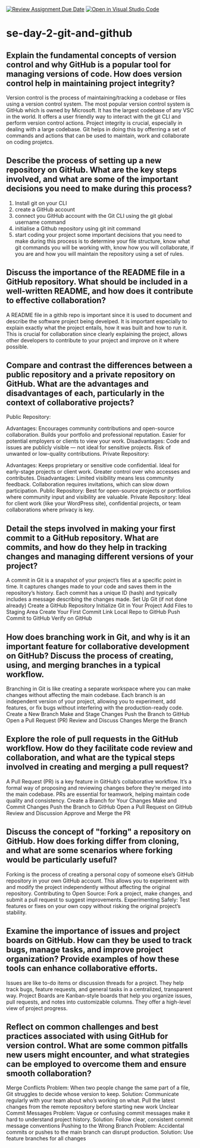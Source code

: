 [![Review Assignment Due Date](https://classroom.github.com/assets/deadline-readme-button-22041afd0340ce965d47ae6ef1cefeee28c7c493a6346c4f15d667ab976d596c.svg)](https://classroom.github.com/a/8wgCKhpZ)
[![Open in Visual Studio Code](https://classroom.github.com/assets/open-in-vscode-2e0aaae1b6195c2367325f4f02e2d04e9abb55f0b24a779b69b11b9e10269abc.svg)](https://classroom.github.com/online_ide?assignment_repo_id=18494713&assignment_repo_type=AssignmentRepo)
# se-day-2-git-and-github
## Explain the fundamental concepts of version control and why GitHub is a popular tool for managing versions of code. How does version control help in maintaining project integrity?
Version control is the process of maintaining/tracking a codebase or files using a version control system. The most popular version control system is GitHub which is owned by Microsoft. It has the largest codebase of any VSC in the world. It offers a user friendly way to interact with the git CLI and perform version control actions. Project integrity is crucial, especially in dealing with a large codebase. Git helps in doing this by offerring a set of commands and actions that can be used to maintain, work and collaborate on coding projetcs.

## Describe the process of setting up a new repository on GitHub. What are the key steps involved, and what are some of the important decisions you need to make during this process?
1. Install git on your CLI
2. create a GitHub account
3. connect you GitHub account with the Git CLI using the git global username command
4. initialise a Github repository using git init command
5. start coding your project
some important decisions that you need to make during this process is to determine your file structure, know what git commands you will be working with, know how you will collaborate, if you are and how you will maintain the repository using a set of rules.

## Discuss the importance of the README file in a GitHub repository. What should be included in a well-written README, and how does it contribute to effective collaboration?
A README file in a githib repo is important since it is used to document and describe the software project being develped. It is important especially to explain exactly what the project entails, how it was built and how to run it. This is crucial for collaboration since clearly explaining the project, allows other developers to contribute to your project and improve on it where possible.

## Compare and contrast the differences between a public repository and a private repository on GitHub. What are the advantages and disadvantages of each, particularly in the context of collaborative projects?
Public Repository:

Advantages:
Encourages community contributions and open-source collaboration.
Builds your portfolio and professional reputation.
Easier for potential employers or clients to view your work.
Disadvantages:
Code and issues are publicly visible — not ideal for sensitive projects.
Risk of unwanted or low-quality contributions.
Private Repository:

Advantages:
Keeps proprietary or sensitive code confidential.
Ideal for early-stage projects or client work.
Greater control over who accesses and contributes.
Disadvantages:
Limited visibility means less community feedback.
Collaboration requires invitations, which can slow down participation.
Public Repository: Best for open-source projects or portfolios where community input and visibility are valuable.
Private Repository: Ideal for client work (like your WordPress site), confidential projects, or team collaborations where privacy is key.


## Detail the steps involved in making your first commit to a GitHub repository. What are commits, and how do they help in tracking changes and managing different versions of your project?
A commit in Git is a snapshot of your project’s files at a specific point in time. It captures changes made to your code and saves them in the repository’s history. Each commit has a unique ID (hash) and typically includes a message describing the changes made.
Set Up Git (if not done already)
Create a GitHub Repository
Initialize Git in Your Project
Add Files to Staging Area
Create Your First Commit
Link Local Repo to GitHub
Push Commit to GitHub
Verify on GitHub

## How does branching work in Git, and why is it an important feature for collaborative development on GitHub? Discuss the process of creating, using, and merging branches in a typical workflow.
Branching in Git is like creating a separate workspace where you can make changes without affecting the main codebase. Each branch is an independent version of your project, allowing you to experiment, add features, or fix bugs without interfering with the production-ready code.
Create a New Branch
Make and Stage Changes
Push the Branch to GitHub
Open a Pull Request (PR)
Review and Discuss Changes
Merge the Branch

## Explore the role of pull requests in the GitHub workflow. How do they facilitate code review and collaboration, and what are the typical steps involved in creating and merging a pull request?
A Pull Request (PR) is a key feature in GitHub’s collaborative workflow. It’s a formal way of proposing and reviewing changes before they’re merged into the main codebase. PRs are essential for teamwork, helping maintain code quality and consistency.
Create a Branch for Your Changes
Make and Commit Changes
Push the Branch to GitHub
Open a Pull Request on GitHub
Review and Discussion
Approve and Merge the PR

## Discuss the concept of "forking" a repository on GitHub. How does forking differ from cloning, and what are some scenarios where forking would be particularly useful?
Forking is the process of creating a personal copy of someone else’s GitHub repository in your own GitHub account. This allows you to experiment with and modify the project independently without affecting the original repository.
Contributing to Open Source: Fork a project, make changes, and submit a pull request to suggest improvements.
Experimenting Safely: Test features or fixes on your own copy without risking the original project’s stability.

## Examine the importance of issues and project boards on GitHub. How can they be used to track bugs, manage tasks, and improve project organization? Provide examples of how these tools can enhance collaborative efforts.
Issues are like to-do items or discussion threads for a project. They help track bugs, feature requests, and general tasks in a centralized, transparent way. Project Boards are Kanban-style boards that help you organize issues, pull requests, and notes into customizable columns. They offer a high-level view of project progress.

## Reflect on common challenges and best practices associated with using GitHub for version control. What are some common pitfalls new users might encounter, and what strategies can be employed to overcome them and ensure smooth collaboration?
 Merge Conflicts
Problem: When two people change the same part of a file, Git struggles to decide whose version to keep.
Solution:
Communicate regularly with your team about who’s working on what.
Pull the latest changes from the remote repository before starting new work
Unclear Commit Messages
Problem: Vague or confusing commit messages make it hard to understand project history.
Solution: Follow clear, consistent commit message conventions
 Pushing to the Wrong Branch
Problem: Accidental commits or pushes to the main branch can disrupt production.
Solution:
Use feature branches for all changes
